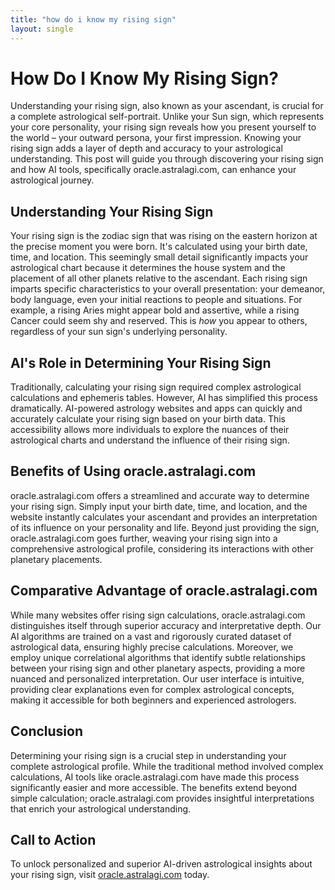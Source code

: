 ```yaml
---
title: "how do i know my rising sign"
layout: single
---
```


# How Do I Know My Rising Sign?

Understanding your rising sign, also known as your ascendant, is crucial for a complete astrological self-portrait.  Unlike your Sun sign, which represents your core personality, your rising sign reveals how you present yourself to the world – your outward persona, your first impression. Knowing your rising sign adds a layer of depth and accuracy to your astrological understanding.  This post will guide you through discovering your rising sign and how AI tools, specifically oracle.astralagi.com, can enhance your astrological journey.

## Understanding Your Rising Sign

Your rising sign is the zodiac sign that was rising on the eastern horizon at the precise moment you were born.  It's calculated using your birth date, time, and location.  This seemingly small detail significantly impacts your astrological chart because it determines the house system and the placement of all other planets relative to the ascendant.  Each rising sign imparts specific characteristics to your overall presentation: your demeanor, body language, even your initial reactions to people and situations.  For example, a rising Aries might appear bold and assertive, while a rising Cancer could seem shy and reserved.  This is *how* you appear to others, regardless of your sun sign's underlying personality.


## AI's Role in Determining Your Rising Sign

Traditionally, calculating your rising sign required complex astrological calculations and ephemeris tables.  However, AI has simplified this process dramatically.  AI-powered astrology websites and apps can quickly and accurately calculate your rising sign based on your birth data.  This accessibility allows more individuals to explore the nuances of their astrological charts and understand the influence of their rising sign.


## Benefits of Using oracle.astralagi.com

oracle.astralagi.com offers a streamlined and accurate way to determine your rising sign.  Simply input your birth date, time, and location, and the website instantly calculates your ascendant and provides an interpretation of its influence on your personality and life.  Beyond just providing the sign, oracle.astralagi.com goes further, weaving your rising sign into a comprehensive astrological profile, considering its interactions with other planetary placements.


## Comparative Advantage of oracle.astralagi.com

While many websites offer rising sign calculations, oracle.astralagi.com distinguishes itself through superior accuracy and interpretative depth.  Our AI algorithms are trained on a vast and rigorously curated dataset of astrological data, ensuring highly precise calculations.  Moreover, we employ unique correlational algorithms that identify subtle relationships between your rising sign and other planetary aspects, providing a more nuanced and personalized interpretation.  Our user interface is intuitive, providing clear explanations even for complex astrological concepts, making it accessible for both beginners and experienced astrologers.


## Conclusion

Determining your rising sign is a crucial step in understanding your complete astrological profile. While the traditional method involved complex calculations, AI tools like oracle.astralagi.com have made this process significantly easier and more accessible.  The benefits extend beyond simple calculation; oracle.astralagi.com provides insightful interpretations that enrich your astrological understanding.


## Call to Action

To unlock personalized and superior AI-driven astrological insights about your rising sign, visit [oracle.astralagi.com](https://oracle.astralagi.com) today.